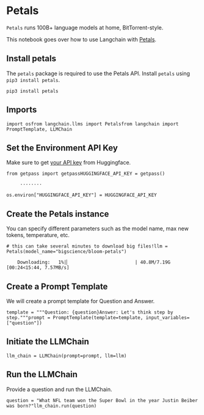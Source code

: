 Petals
======

`Petals` runs 100B+ language models at home, BitTorrent-style.

This notebook goes over how to use Langchain with [Petals](https://github.com/bigscience-workshop/petals).

Install petals[​](#install-petals "Direct link to Install petals")
------------------------------------------------------------------

The `petals` package is required to use the Petals API. Install `petals` using `pip3 install petals`.

    pip3 install petals

Imports[​](#imports "Direct link to Imports")
---------------------------------------------

    import osfrom langchain.llms import Petalsfrom langchain import PromptTemplate, LLMChain

Set the Environment API Key[​](#set-the-environment-api-key "Direct link to Set the Environment API Key")
---------------------------------------------------------------------------------------------------------

Make sure to get [your API key](https://huggingface.co/docs/api-inference/quicktour#get-your-api-token) from Huggingface.

    from getpass import getpassHUGGINGFACE_API_KEY = getpass()

         ········

    os.environ["HUGGINGFACE_API_KEY"] = HUGGINGFACE_API_KEY

Create the Petals instance[​](#create-the-petals-instance "Direct link to Create the Petals instance")
------------------------------------------------------------------------------------------------------

You can specify different parameters such as the model name, max new tokens, temperature, etc.

    # this can take several minutes to download big files!llm = Petals(model_name="bigscience/bloom-petals")

        Downloading:   1%|▏                        | 40.8M/7.19G [00:24<15:44, 7.57MB/s]

Create a Prompt Template[​](#create-a-prompt-template "Direct link to Create a Prompt Template")
------------------------------------------------------------------------------------------------

We will create a prompt template for Question and Answer.

    template = """Question: {question}Answer: Let's think step by step."""prompt = PromptTemplate(template=template, input_variables=["question"])

Initiate the LLMChain[​](#initiate-the-llmchain "Direct link to Initiate the LLMChain")
---------------------------------------------------------------------------------------

    llm_chain = LLMChain(prompt=prompt, llm=llm)

Run the LLMChain[​](#run-the-llmchain "Direct link to Run the LLMChain")
------------------------------------------------------------------------

Provide a question and run the LLMChain.

    question = "What NFL team won the Super Bowl in the year Justin Beiber was born?"llm_chain.run(question)